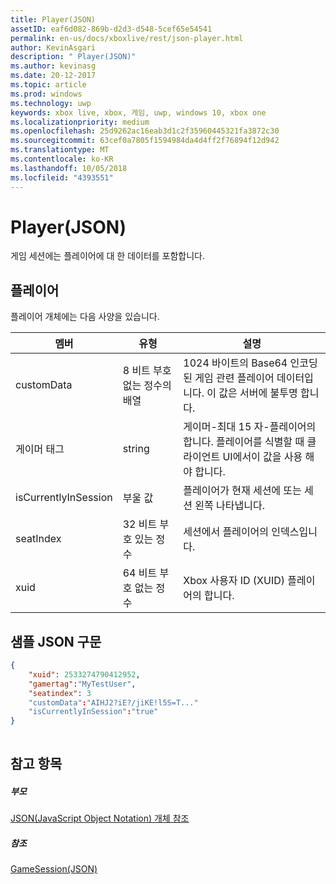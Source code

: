 ```yaml
---
title: Player(JSON)
assetID: eaf6d082-869b-d2d3-d548-5cef65e54541
permalink: en-us/docs/xboxlive/rest/json-player.html
author: KevinAsgari
description: " Player(JSON)"
ms.author: kevinasg
ms.date: 20-12-2017
ms.topic: article
ms.prod: windows
ms.technology: uwp
keywords: xbox live, xbox, 게임, uwp, windows 10, xbox one
ms.localizationpriority: medium
ms.openlocfilehash: 25d9262ac16eab3d1c2f35960445321fa3872c30
ms.sourcegitcommit: 63cef0a7805f1594984da4d4ff2f76894f12d942
ms.translationtype: MT
ms.contentlocale: ko-KR
ms.lasthandoff: 10/05/2018
ms.locfileid: "4393551"
---
```

# <a name="player-json"></a>Player(JSON)
게임 세션에는 플레이어에 대 한 데이터를 포함합니다. 
<a id="ID4EN"></a>

 
## <a name="player"></a>플레이어
 
플레이어 개체에는 다음 사양을 있습니다.
 
| 멤버| 유형| 설명| 
| --- | --- | --- | 
| customData| 8 비트 부호 없는 정수의 배열| 1024 바이트의 Base64 인코딩된 게임 관련 플레이어 데이터입니다. 이 값은 서버에 불투명 합니다.| 
| 게이머 태그| string| 게이머-최대 15 자-플레이어의 합니다. 플레이어를 식별할 때 클라이언트 UI에서이 값을 사용 해야 합니다. | 
| isCurrentlyInSession| 부울 값| 플레이어가 현재 세션에 또는 세션 왼쪽 나타냅니다.| 
| seatIndex| 32 비트 부호 있는 정수| 세션에서 플레이어의 인덱스입니다.| 
| xuid| 64 비트 부호 없는 정수| Xbox 사용자 ID (XUID) 플레이어의 합니다.| 
  
<a id="ID4E3C"></a>

 
## <a name="sample-json-syntax"></a>샘플 JSON 구문
 

```json
{
    "xuid": 2533274790412952,
    "gamertag":"MyTestUser",
    "seatindex": 3
    "customData":"AIHJ2?iE?/jiKE!l5S=T..."
    "isCurrentlyInSession":"true"
}
    
```

  
<a id="ID4EFD"></a>

 
## <a name="see-also"></a>참고 항목
 
<a id="ID4EHD"></a>

 
##### <a name="parent"></a>부모 

[JSON(JavaScript Object Notation) 개체 참조](atoc-xboxlivews-reference-json.md)

  
<a id="ID4ERD"></a>

 
##### <a name="reference"></a>참조 

[GameSession(JSON)](json-gamesession.md)

   